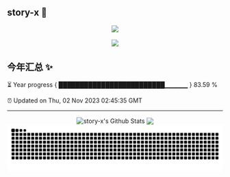 ## story-x  👋
<p align="center"><img src="https://github.com/story-x/story-x/blob/master/gif/RThN0hOS2GO4M.gif" /></p>

<p align="center"><img src="https://profile-counter.glitch.me/story-x/count.svg" /></p>                 
</a>                                                                                                    


## 今年汇总 ✨

⏳ Year progress { █████████████████████████▁▁▁▁▁ } 83.59 %

⏰ Updated on Thu, 02 Nov 2023 02:45:35 GMT

---
<p align="center">
<img align="center" src="//stats.guss.gay/api?username=story-x&show_icons=true&count_private=true&include_all_commits=true&line_height=21" alt="story-x's Github Stats" />
<img align="center" src="//stats.guss.gay/api/top-langs/?username=story-x&hide_langs_below=1&theme=default&line_height=27&layout=compact" />
<picture>
<source media="(prefers-color-scheme: dark)" srcset="//raw.githubusercontent.com/story-x/story-x/output/github-contribution-grid-snake-dark.svg">
<source media="(prefers-color-scheme: light)" srcset="//raw.githubusercontent.com/story-x/story-x/output/github-contribution-grid-snake.svg">
<img alt="github contribution grid snake animation" src="//raw.githubusercontent.com/story-x/story-x/output/github-contribution-grid-snake.svg">
</picture>
</p>
